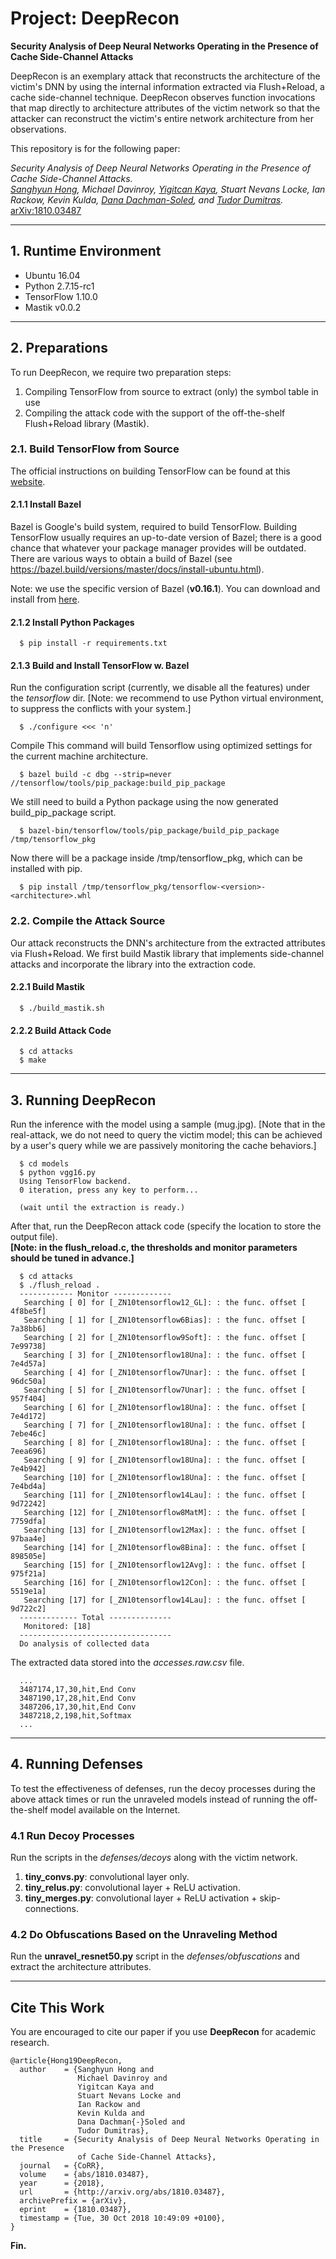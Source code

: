 # Project: DeepRecon

**Security Analysis of Deep Neural Networks Operating in the Presence of Cache Side-Channel Attacks**

DeepRecon is an exemplary attack that reconstructs the architecture of the victim's DNN by using the internal information extracted via Flush+Reload, a cache side-channel technique. DeepRecon observes function invocations that map directly to architecture attributes of the victim network so that the attacker can reconstruct the victim's entire network architecture from her observations.

This repository is for the following paper:

*Security Analysis of Deep Neural Networks Operating in the Presence of Cache Side-Channel Attacks.* </br>
*[Sanghyun Hong](http://sanghyun-hong.com), Michael Davinroy, [Yigitcan Kaya](http://www.cs.umd.edu/~yigitcan), Stuart Nevans Locke, Ian Rackow, Kevin Kulda, [Dana Dachman-Soled](https://user.eng.umd.edu/~danadach/), and [Tudor Dumitras](http://users.umiacs.umd.edu/~tdumitra/).* </br>
[arXiv:1810.03487](https://arxiv.org/abs/1810.03487)

----

## 1. Runtime Environment

 - Ubuntu 16.04
 - Python 2.7.15-rc1
 - TensorFlow 1.10.0
 - Mastik v0.0.2

----

## 2. Preparations

To run DeepRecon, we require two preparation steps:

 1. Compiling TensorFlow from source to extract (only) the symbol table in use
 2. Compiling the attack code with the support of the off-the-shelf Flush+Reload library (Mastik).

### 2.1. Build TensorFlow from Source

The official instructions on building TensorFlow can be found at this [website](https://www.tensorflow.org/install/install_sources).

#### 2.1.1 Install Bazel

Bazel is Google's build system, required to build TensorFlow. Building TensorFlow usually requires an up-to-date
version of Bazel; there is a good chance that whatever your package manager provides will be outdated. There are various ways to obtain a build of Bazel (see https://bazel.build/versions/master/docs/install-ubuntu.html).

Note: we use the specific version of Bazel (**v0.16.1**). You can download and install from [here](https://github.com/bazelbuild/bazel/releases/tag/0.16.1).


#### 2.1.2 Install Python Packages

      $ pip install -r requirements.txt

#### 2.1.3 Build and Install TensorFlow w. Bazel

Run the configuration script (currently, we disable all the features) under the *tensorflow* dir.
[Note: we recommend to use Python virtual environment, to suppress the conflicts with your system.]

      $ ./configure <<< 'n'

Compile This command will build Tensorflow using optimized settings for the current machine architecture.

      $ bazel build -c dbg --strip=never //tensorflow/tools/pip_package:build_pip_package

We still need to build a Python package using the now generated build_pip_package script.

      $ bazel-bin/tensorflow/tools/pip_package/build_pip_package /tmp/tensorflow_pkg

Now there will be a package inside /tmp/tensorflow_pkg, which can be installed with pip.

      $ pip install /tmp/tensorflow_pkg/tensorflow-<version>-<architecture>.whl


### 2.2. Compile the Attack Source

Our attack reconstructs the DNN's architecture from the extracted attributes via Flush+Reload. We first build Mastik library that implements side-channel attacks and incorporate the library into the extraction code.

#### 2.2.1 Build Mastik

      $ ./build_mastik.sh


#### 2.2.2 Build Attack Code

      $ cd attacks
      $ make

----


## 3. Running DeepRecon

Run the inference with the model using a sample (mug.jpg).
[Note that in the real-attack, we do not need to query the victim model; this can be achieved by a user's query while we are passively monitoring the cache behaviors.]

      $ cd models
      $ python vgg16.py
      Using TensorFlow backend.
      0 iteration, press any key to perform...

      (wait until the extraction is ready.)

After that, run the DeepRecon attack code (specify the location to store the output file).</br>
**[Note: in the flush_reload.c, the thresholds and monitor parameters should be tuned in advance.]**

      $ cd attacks
      $ ./flush_reload .
      ------------ Monitor -------------
       Searching [ 0] for [_ZN10tensorflow12_GL]: : the func. offset [   4f8be5f]
       Searching [ 1] for [_ZN10tensorflow6Bias]: : the func. offset [   7a38bb6]
       Searching [ 2] for [_ZN10tensorflow9Soft]: : the func. offset [   7e99738]
       Searching [ 3] for [_ZN10tensorflow18Una]: : the func. offset [   7e4d57a]
       Searching [ 4] for [_ZN10tensorflow7Unar]: : the func. offset [   96dc50a]
       Searching [ 5] for [_ZN10tensorflow7Unar]: : the func. offset [   957f404]
       Searching [ 6] for [_ZN10tensorflow18Una]: : the func. offset [   7e4d172]
       Searching [ 7] for [_ZN10tensorflow18Una]: : the func. offset [   7ebe46c]
       Searching [ 8] for [_ZN10tensorflow18Una]: : the func. offset [   7eea696]
       Searching [ 9] for [_ZN10tensorflow18Una]: : the func. offset [   7e4b942]
       Searching [10] for [_ZN10tensorflow18Una]: : the func. offset [   7e4bd4a]
       Searching [11] for [_ZN10tensorflow14Lau]: : the func. offset [   9d72242]
       Searching [12] for [_ZN10tensorflow8MatM]: : the func. offset [   7759dfa]
       Searching [13] for [_ZN10tensorflow12Max]: : the func. offset [   97baa4e]
       Searching [14] for [_ZN10tensorflow8Bina]: : the func. offset [   898505e]
       Searching [15] for [_ZN10tensorflow12Avg]: : the func. offset [   975f21a]
       Searching [16] for [_ZN10tensorflow12Con]: : the func. offset [   5519e1a]
       Searching [17] for [_ZN10tensorflow14Lau]: : the func. offset [   9d722c2]
      ------------- Total --------------
       Monitored: [18]
      ----------------------------------
      Do analysis of collected data

The extracted data stored into the *accesses.raw.csv* file.

      ...
      3487174,17,30,hit,End Conv
      3487190,17,28,hit,End Conv
      3487206,17,30,hit,End Conv
      3487218,2,198,hit,Softmax
      ...

----

## 4. Running Defenses

To test the effectiveness of defenses, run the decoy processes during the above attack times or run the unraveled models instead of running the off-the-shelf model available on the Internet.

### 4.1 Run Decoy Processes

Run the scripts in the *defenses/decoys* along with the victim network.

  1. **tiny_convs.py**: convolutional layer only.
  2. **tiny_relus.py**: convolutional layer + ReLU activation.
  3. **tiny_merges.py**: convolutional layer + ReLU activation + skip-connections.

### 4.2 Do Obfuscations Based on the Unraveling Method

Run the **unravel_resnet50.py** script in the *defenses/obfuscations* and extract the architecture attributes.

----

## Cite This Work

You are encouraged to cite our paper if you use **DeepRecon** for academic research.

```
@article{Hong19DeepRecon,
  author    = {Sanghyun Hong and
               Michael Davinroy and
               Yigitcan Kaya and
               Stuart Nevans Locke and
               Ian Rackow and
               Kevin Kulda and
               Dana Dachman{-}Soled and
               Tudor Dumitras},
  title     = {Security Analysis of Deep Neural Networks Operating in the Presence
               of Cache Side-Channel Attacks},
  journal   = {CoRR},
  volume    = {abs/1810.03487},
  year      = {2018},
  url       = {http://arxiv.org/abs/1810.03487},
  archivePrefix = {arXiv},
  eprint    = {1810.03487},
  timestamp = {Tue, 30 Oct 2018 10:49:09 +0100},
}
```

**Fin.**
